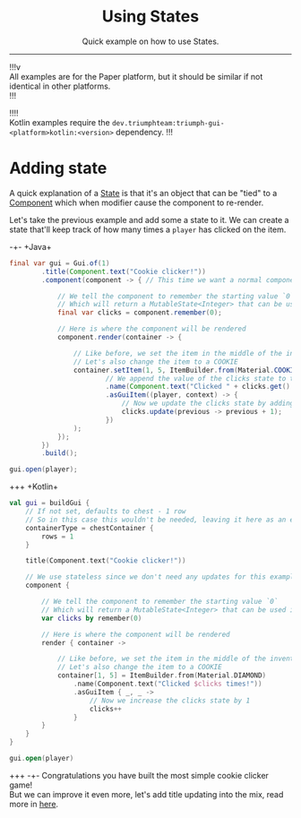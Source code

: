 <center><h1>Using States</h1></center>
<center><p>Quick example on how to use States.</p></center>

---

!!!v  
All examples are for the Paper platform, but it should be similar if not identical in other platforms.  
!!!

!!!!  
Kotlin examples require the `dev.triumphteam:triumph-gui-<platform>kotlin:<version>` dependency.
!!!

# Adding state

A quick explanation of a [State](/states) is that it's an object that can be "tied" to a [Component](/components) which when 
modifier cause the component to re-render.  

Let's take the previous example and add some a state to it. We can create a state that'll keep track of how many times 
a `player` has clicked on the item.  

-+-
+Java+

```java
final var gui = Gui.of(1)
        .title(Component.text("Cookie clicker!"))
        .component(component -> { // This time we want a normal component

            // We tell the component to remember the starting value `0`
            // Which will return a MutableState<Integer> that can be used in the render function of the component
            final var clicks = component.remember(0);

            // Here is where the component will be rendered
            component.render(container -> {

                // Like before, we set the item in the middle of the inventory
                // Let's also change the item to a COOKIE
                container.setItem(1, 5, ItemBuilder.from(Material.COOKIE)
                        // We append the value of the clicks state to the name of the item
                        .name(Component.text("Clicked " + clicks.get() + " times!"))
                        .asGuiItem((player, context) -> {
                            // Now we update the clicks state by adding 1 to the previous amount
                            clicks.update(previous -> previous + 1);
                        })
                );
            });
        })
        .build();

gui.open(player);
```

+++
+Kotlin+
```kotlin
val gui = buildGui {
    // If not set, defaults to chest - 1 row
    // So in this case this wouldn't be needed, leaving it here as an example
    containerType = chestContainer {
        rows = 1
    }

    title(Component.text("Cookie clicker!"))

    // We use stateless since we don't need any updates for this example
    component {

        // We tell the component to remember the starting value `0`
        // Which will return a MutableState<Integer> that can be used in the render function of the component
        var clicks by remember(0)

        // Here is where the component will be rendered
        render { container ->

            // Like before, we set the item in the middle of the inventory
            // Let's also change the item to a COOKIE
            container[1, 5] = ItemBuilder.from(Material.DIAMOND)
                .name(Component.text("Clicked $clicks times!"))
                .asGuiItem { _, _ ->
                    // Now we increase the clicks state by 1
                    clicks++
                }
        }
    }
}

gui.open(player)
```
+++
-+-
Congratulations you have built the most simple cookie clicker game!  
But we can improve it even more, let's add title updating into the mix, read more in [here](/updating-title).
